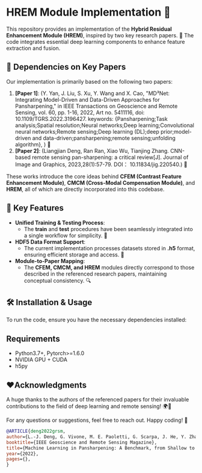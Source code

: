 # HREM Module Implementation 🧩

This repository provides an implementation of the **Hybrid Residual Enhancement Module (HREM)**, inspired by two key research papers. 📑 The code integrates essential deep learning components to enhance feature extraction and fusion.

## 🔗 Dependencies on Key Papers
Our implementation is primarily based on the following two papers:

1. **[Paper 1]**: (Y. Yan, J. Liu, S. Xu, Y. Wang and X. Cao, "MD³Net: Integrating Model-Driven and Data-Driven Approaches for Pansharpening," in IEEE Transactions on Geoscience and Remote Sensing, vol. 60, pp. 1-16, 2022, Art no. 5411116, doi: 10.1109/TGRS.2022.3196427.
keywords: {Pansharpening;Task analysis;Spatial resolution;Neural networks;Deep learning;Convolutional neural networks;Remote sensing;Deep learning (DL);deep prior;model-driven and data-driven;pansharpening;remote sensing;unfolding algorithm},
) 📄
2. **[Paper 2]**: (Liangjian Deng, Ran Ran, Xiao Wu, Tianjing Zhang. CNN-based remote sensing pan-sharpening: a critical review[J]. Journal of Image and Graphics, 2023,28(1):57-79. DOI： 10.11834/jig.220540.) 📄

These works introduce the core ideas behind **CFEM (Contrast Feature Enhancement Module)**, **CMCM (Cross-Modal Compensation Module)**, and **HREM**, all of which are directly incorporated into this codebase.





## 📌 Key Features

- **Unified Training & Testing Process**:
  - The **train** and **test** procedures have been seamlessly integrated into a single workflow for simplicity. 🚀
- **HDF5 Data Format Support**:
  - The current implementation processes datasets stored in **.h5** format, ensuring efficient storage and access. 📂
- **Module-to-Paper Mapping**:
  - The **CFEM, CMCM, and HREM** modules directly correspond to those described in the referenced research papers, maintaining conceptual consistency. 🔍

## 🛠 Installation & Usage

To run the code, ensure you have the necessary dependencies installed:

## Requirements
* Python3.7+, Pytorch>=1.6.0
* NVIDIA GPU + CUDA
* h5py


## ❤Acknowledgments
A huge thanks to the authors of the referenced papers for their invaluable contributions to the field of deep learning and remote sensing! 🌍📡

For any questions or suggestions, feel free to reach out. Happy coding! 🎉

```bibtex
@ARTICLE{deng2022grsm,
author={L.-J. Deng, G. Vivone, M. E. Paoletti, G. Scarpa, J. He, Y. Zhang, J. Chanussot, and A. Plaza},
booktitle={IEEE Geoscience and Remote Sensing Magazine},
title={Machine Learning in Pansharpening: A Benchmark, from Shallow to Deep Networks},
year={2022},
pages={},
}
```
